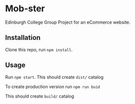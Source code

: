 # Mob-ster
Edinburgh College Group Project for an eCommerce website. 

## Installation ##
Clone this repo, run `npm install`.

## Usage ##

Run `npm start`. This should create `dist/` catalog

To create production version run `npm run buid`

This should create `build/` catalog
